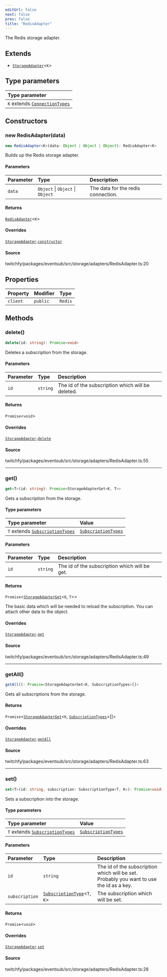 ```yaml
---
editUrl: false
next: false
prev: false
title: "RedisAdapter"
---
```


The Redis storage adapter.

## Extends

- [`StorageAdapter`](/api/eventsub/classes/storageadapter/)\<`K`\>

## Type parameters

| Type parameter |
| :------ |
| `K` extends [`ConnectionTypes`](/api/eventsub/type-aliases/connectiontypes/) |

## Constructors

### new RedisAdapter(data)

```ts
new RedisAdapter<K>(data: Object | Object | Object): RedisAdapter<K>
```

Builds up the Redis storage adapter.

#### Parameters

| Parameter | Type | Description |
| :------ | :------ | :------ |
| `data` | `Object` \| `Object` \| `Object` | The data for the redis connection. |

#### Returns

[`RedisAdapter`](/api/eventsub/classes/redisadapter/)\<`K`\>

#### Overrides

[`StorageAdapter`](/api/eventsub/classes/storageadapter/).[`constructor`](/api/eventsub/classes/storageadapter/#constructors)

#### Source

twitchfy/packages/eventsub/src/storage/adapters/RedisAdapter.ts:20

## Properties

| Property | Modifier | Type |
| :------ | :------ | :------ |
| `client` | `public` | `Redis` |

## Methods

### delete()

```ts
delete(id: string): Promise<void>
```

Deletes a subscription from the storage.

#### Parameters

| Parameter | Type | Description |
| :------ | :------ | :------ |
| `id` | `string` | The id of the subscription which will be deleted. |

#### Returns

`Promise`\<`void`\>

#### Overrides

[`StorageAdapter`](/api/eventsub/classes/storageadapter/).[`delete`](/api/eventsub/classes/storageadapter/#delete)

#### Source

twitchfy/packages/eventsub/src/storage/adapters/RedisAdapter.ts:55

***

### get()

```ts
get<T>(id: string): Promise<StorageAdapterGet<K, T>>
```

Gets a subscription from the storage.

#### Type parameters

| Type parameter | Value |
| :------ | :------ |
| `T` extends [`SubscriptionTypes`](/api/eventsub/enumerations/subscriptiontypes/) | [`SubscriptionTypes`](/api/eventsub/enumerations/subscriptiontypes/) |

#### Parameters

| Parameter | Type | Description |
| :------ | :------ | :------ |
| `id` | `string` | The id of the subscription which will be get. |

#### Returns

`Promise`\<[`StorageAdapterGet`](/api/eventsub/type-aliases/storageadapterget/)\<`K`, `T`\>\>

The basic data which will be needed to reload the subscription. You can attach other data to the object.

#### Overrides

[`StorageAdapter`](/api/eventsub/classes/storageadapter/).[`get`](/api/eventsub/classes/storageadapter/#get)

#### Source

twitchfy/packages/eventsub/src/storage/adapters/RedisAdapter.ts:49

***

### getAll()

```ts
getAll(): Promise<StorageAdapterGet<K, SubscriptionTypes>[]>
```

Gets all subscriptions from the storage.

#### Returns

`Promise`\<[`StorageAdapterGet`](/api/eventsub/type-aliases/storageadapterget/)\<`K`, [`SubscriptionTypes`](/api/eventsub/enumerations/subscriptiontypes/)\>[]\>

#### Overrides

[`StorageAdapter`](/api/eventsub/classes/storageadapter/).[`getAll`](/api/eventsub/classes/storageadapter/#getall)

#### Source

twitchfy/packages/eventsub/src/storage/adapters/RedisAdapter.ts:63

***

### set()

```ts
set<T>(id: string, subscription: SubscriptionType<T, K>): Promise<void>
```

Sets a subscription into the storage.

#### Type parameters

| Type parameter | Value |
| :------ | :------ |
| `T` extends [`SubscriptionTypes`](/api/eventsub/enumerations/subscriptiontypes/) | [`SubscriptionTypes`](/api/eventsub/enumerations/subscriptiontypes/) |

#### Parameters

| Parameter | Type | Description |
| :------ | :------ | :------ |
| `id` | `string` | The id of the subscription which will be set. Probably you want to use the id as a key. |
| `subscription` | [`SubscriptionType`](/api/eventsub/type-aliases/subscriptiontype/)\<`T`, `K`\> | The subscription which will be set. |

#### Returns

`Promise`\<`void`\>

#### Overrides

[`StorageAdapter`](/api/eventsub/classes/storageadapter/).[`set`](/api/eventsub/classes/storageadapter/#set)

#### Source

twitchfy/packages/eventsub/src/storage/adapters/RedisAdapter.ts:28
